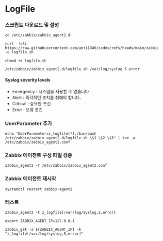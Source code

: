 # LogFile
### 스크립트 다운로드 및 설정
```
cd /etc/zabbix/zabbix_agent2.d
```
```
curl -fsSL https://raw.githubusercontent.com/anti1346/codes/refs/heads/main/zabbix/scripts/logfile.sh -o logfile.sh
```
```
chmod +x logfile.sh
```
```
/etc/zabbix/zabbix_agent2.d/logfile.sh /var/log/syslog 5 error
```

#### Syslog severity levels
- Emergency	: 시스템을 사용할 수 없습니다
- Alert	: 즉각적인 조치를 취해야 합니다.
- Critical : 중요한 조건
- Error	: 오류 조건

### UserParameter 추가
```
echo "UserParameter=z_logfile[*],/bin/bash /etc/zabbix/zabbix_agent2.d/logfile.sh \$1 \$2 \$3" | tee -a /etc/zabbix/zabbix_agent2.conf
```
### Zabbix 에이전트 구성 파일 검증
```
zabbix_agent2 -T /etc/zabbix/zabbix_agent2.conf
```
### Zabbix 에이전트 재시작
```
systemctl restart zabbix-agent2
```
### 테스트
```
zabbix_agent2 -t z_logfile[/var/log/syslog,5,error]
```
```
export ZABBIX_AGENT_IP=127.0.0.1
```
```
zabbix_get -s ${ZABBIX_AGENT_IP} -k "z_logfile[/var/log/syslog,5,error]"

```
